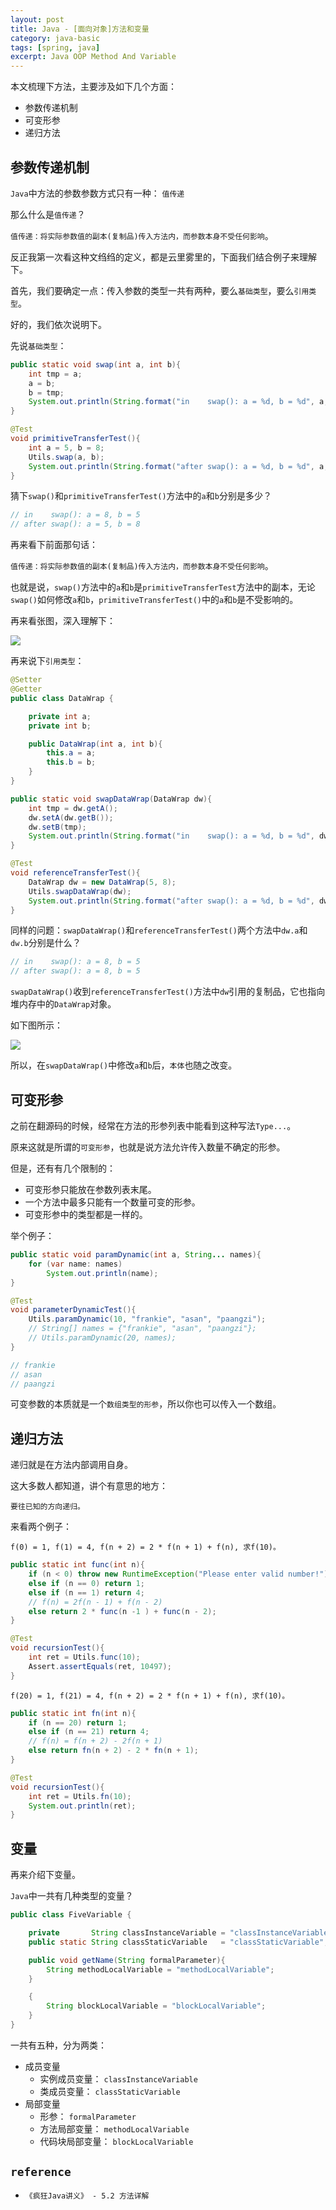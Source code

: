 ```yaml
---
layout: post
title: Java - [面向对象]方法和变量
category: java-basic
tags: [spring, java]
excerpt: Java OOP Method And Variable
---
```


本文梳理下方法，主要涉及如下几个方面：  

- 参数传递机制  
- 可变形参  
- 递归方法  


## 参数传递机制  

`Java`中方法的参数参数方式只有一种： `值传递`  

那么什么是`值传递`？  

`值传递：将实际参数值的副本(复制品)传入方法内，而参数本身不受任何影响`。  

反正我第一次看这种文绉绉的定义，都是云里雾里的，下面我们结合例子来理解下。  

首先，我们要确定一点：传入参数的类型一共有两种，要么`基础类型`，要么`引用类型`。  

好的，我们依次说明下。  

先说`基础类型`：  

``` java
public static void swap(int a, int b){
    int tmp = a;
    a = b;
    b = tmp;
    System.out.println(String.format("in    swap(): a = %d, b = %d", a, b));
}

@Test
void primitiveTransferTest(){
    int a = 5, b = 8;
    Utils.swap(a, b);
    System.out.println(String.format("after swap(): a = %d, b = %d", a, b));
}
```

猜下`swap()`和`primitiveTransferTest()`方法中的`a`和`b`分别是多少？  


``` java
// in    swap(): a = 8, b = 5
// after swap(): a = 5, b = 8
```

再来看下前面那句话：  

`值传递：将实际参数值的副本(复制品)传入方法内，而参数本身不受任何影响`。  

也就是说，`swap()`方法中的`a`和`b`是`primitiveTransferTest`方法中的副本，无论`swap()`如何修改`a`和`b`，`primitiveTransferTest()`中的`a`和`b`是不受影响的。  

再来看张图，深入理解下：  

![](https://yyc-images.oss-cn-beijing.aliyuncs.com/method_primitive_value_transfer.png)  


再来说下`引用类型`：  

``` java
@Setter
@Getter
public class DataWrap {

    private int a;
    private int b;

    public DataWrap(int a, int b){
        this.a = a;
        this.b = b;
    }
}

public static void swapDataWrap(DataWrap dw){
    int tmp = dw.getA();
    dw.setA(dw.getB());
    dw.setB(tmp);
    System.out.println(String.format("in    swap(): a = %d, b = %d", dw.getA(), dw.getB()));
}

@Test
void referenceTransferTest(){
    DataWrap dw = new DataWrap(5, 8);
    Utils.swapDataWrap(dw);
    System.out.println(String.format("after swap(): a = %d, b = %d", dw.getA(), dw.getB()));
}
```

同样的问题：`swapDataWrap()`和`referenceTransferTest()`两个方法中`dw.a`和`dw.b`分别是什么？  


``` java
// in    swap(): a = 8, b = 5
// after swap(): a = 8, b = 5
```

`swapDataWrap()`收到`referenceTransferTest()`方法中`dw`引用的复制品，它也指向堆内存中的`DataWrap`对象。  

如下图所示：  

![](https://yyc-images.oss-cn-beijing.aliyuncs.com/method_reference_transfer_2.png)  

所以，在`swapDataWrap()`中修改`a`和`b`后，`本体`也随之改变。  


## 可变形参  

之前在翻源码的时候，经常在方法的形参列表中能看到这种写法`Type...`。  

原来这就是所谓的`可变形参`，也就是说方法允许传入数量不确定的形参。  

但是，还有有几个限制的：

- 可变形参只能放在参数列表末尾。  
- 一个方法中最多只能有一个数量可变的形参。  
- 可变形参中的类型都是一样的。  

举个例子：  

``` java
public static void paramDynamic(int a, String... names){
    for (var name: names)
        System.out.println(name);
}

@Test
void parameterDynamicTest(){
    Utils.paramDynamic(10, "frankie", "asan", "paangzi");
    // String[] names = {"frankie", "asan", "paangzi"};
    // Utils.paramDynamic(20, names);
}

// frankie
// asan
// paangzi
```

可变参数的本质就是一个`数组类型的形参`，所以你也可以传入一个数组。  


## 递归方法  

递归就是在方法内部调用自身。  

这大多数人都知道，讲个有意思的地方：  

`要往已知的方向递归。`  

来看两个例子：  

`f(0) = 1, f(1) = 4, f(n + 2) = 2 * f(n + 1) + f(n), 求f(10)。`


``` java
public static int func(int n){
    if (n < 0) throw new RuntimeException("Please enter valid number!");
    else if (n == 0) return 1;
    else if (n == 1) return 4;
    // f(n) = 2f(n - 1) + f(n - 2)
    else return 2 * func(n -1 ) + func(n - 2);
}

@Test
void recursionTest(){
    int ret = Utils.func(10);
    Assert.assertEquals(ret, 10497);
}
```


`f(20) = 1, f(21) = 4, f(n + 2) = 2 * f(n + 1) + f(n), 求f(10)。`


``` java
public static int fn(int n){
    if (n == 20) return 1;
    else if (n == 21) return 4;
    // f(n) = f(n + 2) - 2f(n + 1)
    else return fn(n + 2) - 2 * fn(n + 1);
}

@Test
void recursionTest(){
    int ret = Utils.fn(10);
    System.out.println(ret);
}
```


## 变量  

再来介绍下变量。  

`Java`中一共有几种类型的变量？  

``` java
public class FiveVariable {

    private       String classInstanceVariable = "classInstanceVariable";
    public static String classStaticVariable   = "classStaticVariable";

    public void getName(String formalParameter){
        String methodLocalVariable = "methodLocalVariable";
    }

    {
        String blockLocalVariable = "blockLocalVariable";
    }
}
```

一共有五种，分为两类：

- 成员变量  
    + 实例成员变量： `classInstanceVariable`  
    + 类成员变量： `classStaticVariable`  
- 局部变量
    + 形参： `formalParameter`  
    + 方法局部变量： `methodLocalVariable`  
    + 代码块局部变量： `blockLocalVariable`  



## `reference`  
- `《疯狂Java讲义》 - 5.2 方法详解`  